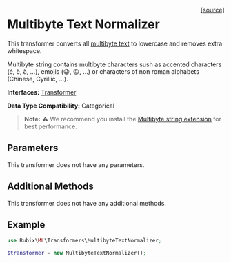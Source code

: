 <span style="float:right;"><a href="https://github.com/RubixML/RubixML/blob/master/src/Transformers/MultibyteTextNormalizer.php">[source]</a></span>

# Multibyte Text Normalizer
This transformer converts all [multibyte text](https://www.php.net/manual/en/intro.mbstring.php) to lowercase and removes extra whitespace.

Multibyte string contains multibyte characters sush as accented characters (é, è, à, ...), emojis (😀, 😉, ...) or characters of non roman alphabets (Chinese, Cyrillic, ...). 

**Interfaces:** [Transformer](api.md#transformer)

**Data Type Compatibility:** Categorical

> **Note:** ⚠️ We recommend you install the [Multibyte string extension](https://www.php.net/manual/en/book.mbstring.php) for best performance.

## Parameters
This transformer does not have any parameters.

## Additional Methods
This transformer does not have any additional methods.

## Example
```php
use Rubix\ML\Transformers\MultibyteTextNormalizer;

$transformer = new MultibyteTextNormalizer();
```
